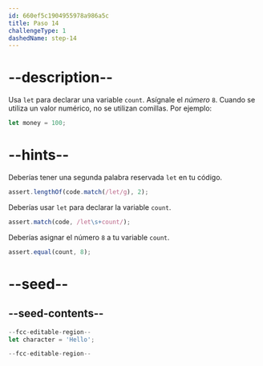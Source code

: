 ```yaml
---
id: 660ef5c1904955978a986a5c
title: Paso 14
challengeType: 1
dashedName: step-14
---
```


# --description--

Usa `let` para declarar una variable `count`. Asígnale el <dfn>número</dfn> `8`. Cuando se utiliza un valor numérico, no se utilizan comillas. Por ejemplo:

```js
let money = 100;
```

# --hints--

Deberías tener una segunda palabra reservada `let` en tu código.

```js
assert.lengthOf(code.match(/let/g), 2);
```

Deberías usar `let` para declarar la variable `count`.

```js
assert.match(code, /let\s+count/);
```

Deberías asignar el número `8` a tu variable `count`.

```js
assert.equal(count, 8);
```


# --seed--

## --seed-contents--

```js
--fcc-editable-region--
let character = 'Hello';

--fcc-editable-region--
```
